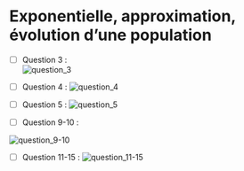 # **Exponentielle, approximation, évolution d’une population**

- [ ] Question 3 :      
![question_3](https://github.com/Toppics/MT39/assets/110732997/70b05a5f-4f1b-401f-b774-f501bdb838fc)

- [ ] Question 4 :
![question_4](https://github.com/Toppics/MT39/assets/110732997/3094b0a2-c8a8-4d64-8e20-cdfeb618ef8a)

- [ ] Question 5 :
![question_5](https://github.com/Toppics/MT39/assets/110732997/38367003-a9e4-42d5-af86-eb59913a7a0d)

- [ ] Question 9-10 :
      
![question_9-10](https://github.com/Toppics/MT39/assets/110732997/ad9b9ea2-87aa-4646-b70b-8f01935f2ba6)

- [ ] Question 11-15 :
![question_11-15](https://github.com/Toppics/MT39/assets/110732997/1c164057-e777-447f-b87e-31a6a82d5150)

